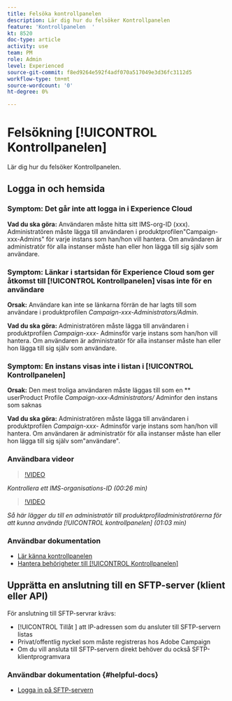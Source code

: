 ```yaml
---
title: Felsöka kontrollpanelen
description: Lär dig hur du felsöker Kontrollpanelen
feature: 'Kontrollpanelen  '
kt: 8520
doc-type: article
activity: use
team: PM
role: Admin
level: Experienced
source-git-commit: f8ed9264e592f4adf070a517049e3d36fc3112d5
workflow-type: tm+mt
source-wordcount: '0'
ht-degree: 0%

---
```


# Felsökning [!UICONTROL Kontrollpanelen]

Lär dig hur du felsöker Kontrollpanelen.

## Logga in och hemsida

### Symptom: Det går inte att logga in i Experience Cloud

**Vad du ska göra:**
Användaren måste hitta sitt IMS-org-ID (xxx). Administratören måste lägga till användaren i produktprofilen&quot;Campaign-xxx-Admins&quot; för varje instans som han/hon vill hantera. Om användaren är administratör för alla instanser måste han eller hon lägga till sig själv som användare.

### Symptom: Länkar i startsidan för Experience Cloud som ger åtkomst till [!UICONTROL Kontrollpanelen] visas inte för en användare

**Orsak:**
Användare kan inte se länkarna förrän de har lagts till som användare i produktprofilen  _Campaign-xxx-Administrators/Admin_.

**Vad du ska göra:**
Administratören måste lägga till användaren i produktprofilen  _Campaign-xxx-_  Adminsför varje instans som han/hon vill hantera. Om användaren är administratör för alla instanser måste han eller hon lägga till sig själv som användare.

### Symptom: En instans visas inte i listan i [!UICONTROL Kontrollpanelen]

**Orsak:**
Den mest troliga användaren måste läggas till som en  ** userProduct Profile  _Campaign-xxx-Administrators/_ Adminfor den instans som saknas

**Vad du ska göra:**
Administratören måste lägga till användaren i produktprofilen  _Campaign-xxx-_  Adminsför varje instans som han/hon vill hantera. Om användaren är administratör för alla instanser måste han eller hon lägga till sig själv som&quot;användare&quot;.

### Användbara videor

>[!VIDEO](https://video.tv.adobe.com/v/27183?quality=12)

*Kontrollera ett IMS-organisations-ID (00:26 min)*

>[!VIDEO](https://video.tv.adobe.com/v/27147?quality=12)

*Så här lägger du till en administratör till produktprofiladministratörerna för att kunna använda  [!UICONTROL kontrollpanelen]  (01:03 min)*

### Användbar dokumentation

* [Lär känna kontrollpanelen](https://experienceleague.adobe.com/docs/control-panel/using/control-panel-home.html?lang=sv)
* [Hantera behörigheter till  [!UICONTROL Kontrollpanelen]](https://experienceleague.adobe.com/docs/control-panel/using/control-panel-home.html?lang=en)

## Upprätta en anslutning till en SFTP-server (klient eller API)

För anslutning till SFTP-servrar krävs:

* [!UICONTROL Tillåt ] att IP-adressen som du ansluter till SFTP-servern listas
* Privat/offentlig nyckel som måste registreras hos Adobe Campaign
* Om du vill ansluta till SFTP-servern direkt behöver du också SFTP-klientprogramvara

### Användbar dokumentation {#helpful-docs}

* [Logga in på SFTP-servern](https://experienceleague.adobe.com/docs/control-panel/using/control-panel-home.html?lang=en)

